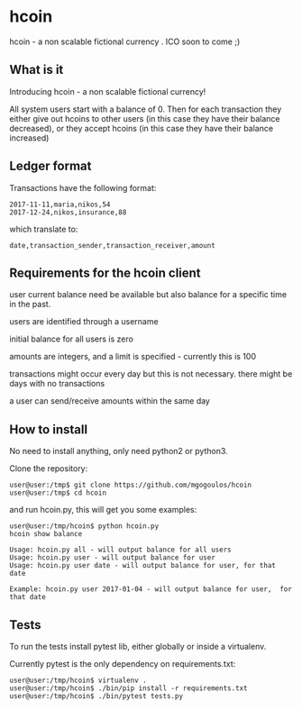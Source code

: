 # hcoin
hcoin - a non scalable fictional currency . ICO soon to come ;)

## What is it

Introducing hcoin - a non scalable fictional currency!

All system users start with a balance of 0. Then for each transaction they either give out
hcoins to other users (in this case they have their balance decreased), or they accept hcoins
(in this case they have their balance increased)

## Ledger format

Transactions have the following format:

    2017-11-11,maria,nikos,54
    2017-12-24,nikos,insurance,88

which translate to:

    date,transaction_sender,transaction_receiver,amount


## Requirements for the hcoin client

user current balance need be available but also balance for a specific time in the past.

users are identified through a username

initial balance for all users is zero

amounts are integers, and a limit is specified - currently this is 100

transactions might occur every day but this is not necessary. there might be days with no transactions

a user can send/receive amounts within the same day

## How to install

No need to install anything, only need python2 or python3.

Clone the repository:

    user@user:/tmp$ git clone https://github.com/mgogoulos/hcoin
    user@user:/tmp$ cd hcoin

and run hcoin.py, this will get you some examples:

    user@user:/tmp/hcoin$ python hcoin.py
    hcoin show balance

    Usage: hcoin.py all - will output balance for all users
    Usage: hcoin.py user - will output balance for user
    Usage: hcoin.py user date - will output balance for user, for that date

    Example: hcoin.py user 2017-01-04 - will output balance for user,  for that date

## Tests
To run the tests install pytest lib, either globally or inside a virtualenv.

Currently pytest is the only dependency on requirements.txt:

    user@user:/tmp/hcoin$ virtualenv .
    user@user:/tmp/hcoin$ ./bin/pip install -r requirements.txt
    user@user:/tmp/hcoin$ ./bin/pytest tests.py


